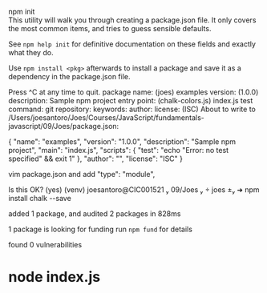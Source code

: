 
npm init              
This utility will walk you through creating a package.json file.
It only covers the most common items, and tries to guess sensible defaults.

See `npm help init` for definitive documentation on these fields
and exactly what they do.

Use `npm install <pkg>` afterwards to install a package and
save it as a dependency in the package.json file.

Press ^C at any time to quit.
package name: (joes) examples
version: (1.0.0) 
description: Sample npm project
entry point: (chalk-colors.js) index.js
test command: 
git repository: 
keywords: 
author: 
license: (ISC) 
About to write to /Users/joesantoro/Joes/Courses/JavaScript/fundamentals-javascript/09/Joes/package.json:

{
  "name": "examples",
  "version": "1.0.0",
  "description": "Sample npm project",
  "main": "index.js",
  "scripts": {
    "test": "echo \"Error: no test specified\" && exit 1"
  },
  "author": "",
  "license": "ISC"
}

vim package.json and add   "type": "module",


Is this OK? (yes) 
(venv)  joesantoro@CIC001521  09/Joes   joes ±
 ➜ npm install chalk --save

added 1 package, and audited 2 packages in 828ms

1 package is looking for funding
  run `npm fund` for details

found 0 vulnerabilities

#   node index.js 

